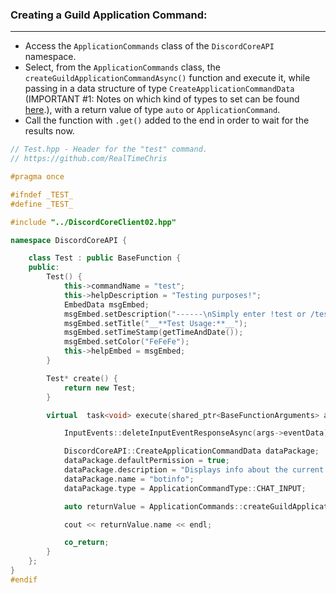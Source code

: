 
### **Creating a Guild Application Command:**
---
- Access the `ApplicationCommands` class of the `DiscordCoreAPI` namespace.
- Select, from the `ApplicationCommands` class, the `createGuildApplicationCommandAsync()` function and execute it, while passing in a data structure of type `CreateApplicationCommandData` (IMPORTANT #1: Notes on which kind of types to set can be found [here](https://discord.com/developers/docs/interactions/application-commands#subcommands-and-subcommand-groups).), with a return value of type `auto` or `ApplicationCommand`.
- Call the function with `.get()` added to the end in order to wait for the results now.

```cpp
// Test.hpp - Header for the "test" command.
// https://github.com/RealTimeChris

#pragma once

#ifndef _TEST_
#define _TEST_

#include "../DiscordCoreClient02.hpp"

namespace DiscordCoreAPI {

	class Test : public BaseFunction {
	public:
		Test() {
			this->commandName = "test";
			this->helpDescription = "Testing purposes!";
			EmbedData msgEmbed;
			msgEmbed.setDescription("------\nSimply enter !test or /test!\n------");
			msgEmbed.setTitle("__**Test Usage:**__");
			msgEmbed.setTimeStamp(getTimeAndDate());
			msgEmbed.setColor("FeFeFe");
			this->helpEmbed = msgEmbed;
		}

		Test* create() {
			return new Test;
		}

		virtual  task<void> execute(shared_ptr<BaseFunctionArguments> args) {

			InputEvents::deleteInputEventResponseAsync(args->eventData).get();

			DiscordCoreAPI::CreateApplicationCommandData dataPackage;
			dataPackage.defaultPermission = true;
			dataPackage.description = "Displays info about the current bot.";
			dataPackage.name = "botinfo";
			dataPackage.type = ApplicationCommandType::CHAT_INPUT;

			auto returnValue = ApplicationCommands::createGuildApplicationCommandAsync(dataPackage).get();

			cout << returnValue.name << endl;

			co_return;
		}
	};
}
#endif
```
